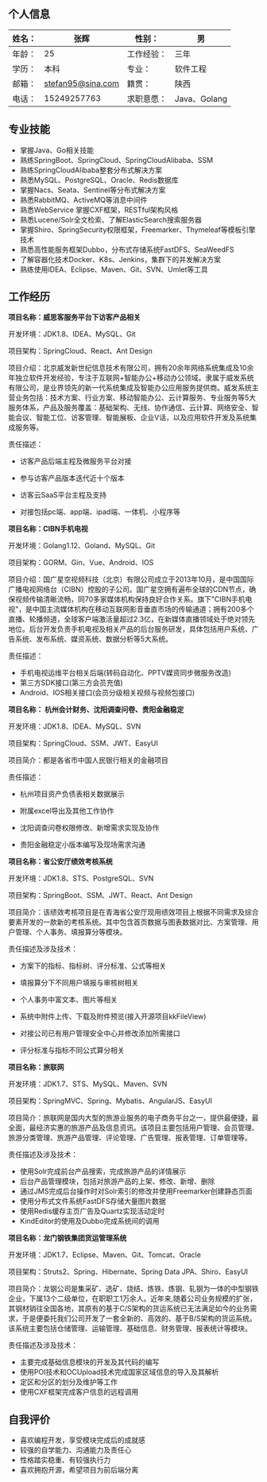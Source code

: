 ## 个人信息

| 姓名： | 张辉 | 性别： | 男 |
| --- | --- | --- | --- |
| 年龄： | 25 | 工作经验： | 三年 |
| 学历： | 本科 | 专业： | 软件工程 |
| 邮箱： | stefan95@sina.com | 籍贯： | 陕西 |
| 电话： | 15249257763 | 求职意愿： | Java、Golang |

## 专业技能

* 掌握Java、Go相关技能
* 熟练SpringBoot、SpringCloud、SpringCloudAlibaba、SSM
* 熟练SpringCloudAlibaba整套分布式解决方案
* 熟悉MySQL、PostgreSQL、Oracle、Redis数据库
* 掌握Nacs、Seata、Sentinel等分布式解决方案
* 熟悉RabbitMQ、ActiveMQ等消息中间件
* 熟悉WebService 掌握CXF框架，RESTful架构风格
* 熟悉Lucene/Solr全文检索、了解ElasticSearch搜索服务器
* 掌握Shiro、SpringSecurity权限框架，Freemarker、Thymeleaf等模板引擎技术
* 熟悉高性能服务框架Dubbo，分布式存储系统FastDFS、SeaWeedFS
* 了解容器化技术Docker、K8s、Jenkins，集群下的并发解决方案
* 熟练使用IDEA、Eclipse、Maven、Git、SVN、Umlet等工具

## 工作经历

**项目名称：威思客服务平台下访客产品相关**

开发环境：JDK1.8、IDEA、MySQL、Git

项目架构：SpringCloud、React、Ant Design

项目介绍：北京威发新世纪信息技术有限公司，拥有20余年网络系统集成及10余年独立软件开发经验，专注于互联网+智能办公+移动办公领域。隶属于威发系统有限公司，是业界领先的新一代系统集成及智能办公应用服务提供商。威发系统主营业务包括：技术方案、行业方案、移动智能办公、云计算服务、专业服务等5大服务体系，产品及服务覆盖：基础架构、无线、协作通信、云计算、网络安全、智能会议、智能工位、访客管理、智能展板、企业V话，以及应用软件开发及系统集成服务等。

责任描述：

- 访客产品后端主程及微服务平台对接

- 参与访客产品版本迭代近十个版本
- 访客云SaaS平台主程及支持
- 对接包括pc端、app端、ipad端、一体机、小程序等

**项目名称：CIBN手机电视**

开发环境：Golang1.12、Goland、MySQL、Git

项目架构：GORM、Gin、Vue、Android、IOS

项目介绍：国广星空视频科技（北京）有限公司成立于2013年10月，是中国国际广播电视网络台（CIBN）控股的子公司。国广星空拥有遍布全球的CDN节点，确保视频传输清晰流畅，同70多家媒体机构保持良好合作关系。旗下&quot;CIBN手机电视&quot;，是中国主流媒体机构在移动互联网影音垂直市场的传输通道；拥有200多个直播、轮播频道，全球客户端激活量超过2.3亿，在新媒体直播领域处于绝对领先地位。后台开发负责手机电视及相关产品的后台服务研发，具体包括用户系统、广告系统、发布系统、媒资系统、数据分析等5大系统。

责任描述：

- 手机电视运维平台相关后端(转码自动化、PPTV媒资同步微服务改造)
- 第三方SDK接口(第三方会员充值)
- Android、IOS相关接口(会员分级相关视频与视频包接口)

**项目名称： 杭州会计财务、沈阳调查问卷、贵阳金融稳定**

开发环境：JDK1.8、IDEA、MySQL、SVN

项目架构：SpringCloud、SSM、JWT、EasyUI

项目简介：都是各省市中国人民银行相关的金融项目

责任描述：

- 杭州项目资产负债表相关数据展示
- 附属excel导出及其他工作协作

- 沈阳调查问卷权限修改、新增需求实现及协作

- 贵阳金融稳定小版本编写及现场需求沟通

**项目名称：省公安厅绩效考核系统**

开发环境：JDK1.8、STS、PostgreSQL、SVN

项目架构：SpringBoot、SSM、JWT、React、Ant Design

项目简介：该绩效考核项目是在青海省公安厅现用绩效项目上根据不同需求及综合要素开发的一款新的考核系统。其中包含首页数据与图表数据对比、方案管理、用户管理、个人事务、填报算分等模块。

责任描述及涉及技术：

- 方案下的指标、指标树、评分标准、公式等相关

- 填报算分下不同用户填报与审核树相关
- 个人事务中富文本、图片等相关
- 系统中附件上传、下载及附件预览(接入开源项目kkFileView)
- 对接公司已有用户管理安全中心并修改添加所需接口
- 评分标准与指标不同公式算分相关

**项目名称：旅联网**

开发环境：JDK1.7、STS、MySQL、Maven、SVN

项目架构：SpringMVC、Spring、Mybatis、AngularJS、EasyUI

项目简介：旅联网是国内大型的旅游业服务的电子商务平台之一，提供最便捷，最全面，最经济实惠的旅游产品及信息资讯。该项目主要包括用户管理、会员管理、旅游分类管理、旅游产品管理、评论管理、广告管理、报表管理、订单管理等。

责任描述及涉及技术：

- 使用Solr完成前台产品搜索，完成旅游产品的详情展示
- 后台产品管理模块，包括对旅游产品的上架、修改、新增、删除
- 通过JMS完成后台操作时对Solr索引的修改并使用Freemarker创建静态页面
- 使用分布式文件系统FastDFS存储大量图片数据
- 使用Redis缓存主页广告及Quartz实现活动定时
- KindEditor的使用及Dubbo完成系统间的调用

**项目名称：龙门钢铁集团货运管理系统**

开发环境：JDK1.7、Eclipse、Maven、Git、Tomcat、Oracle

项目架构：Struts2、Spring、Hibernate、Spring Data JPA、Shiro、EasyUI

项目简介：龙钢公司是集采矿、选矿、烧结、炼铁、炼钢、轧钢为一体的中型钢铁企业，下属13个二级单位，在职职工1万余人。近年来,随着公司业务规模的扩张，其钢材销往全国各地，其原有的基于C/S架构的货运系统已无法满足如今的业务需求，于是便委托我们公司开发了一套全新的、高效的、基于B/S架构的货运系统。该系统主要包括仓储管理、运输管理、基础信息、财务管理、报表统计等模块。

责任描述及涉及技术：

- 主要完成基础信息模块的开发及其代码的编写
- 使用POI技术和OCUpload技术完成国家区域信息的导入及其解析
- 定区和分区的划分及维护等工作
- 使用CXF框架完成客户信息的远程调用

## 自我评价

- 喜欢编程开发，享受模块完成后的成就感
- 较强的自学能力、沟通能力及责任心
- 性格踏实稳重、有较强执行力
- 喜欢拥抱开源，希望项目为前后端分离
